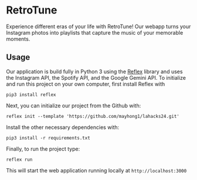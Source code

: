 # RetroTune
Experience different eras of your life with RetroTune! Our webapp turns your Instagram photos into playlists that capture the music of your memorable moments.

## Usage
Our application is build fully in Python 3 using the [Reflex](https://reflex.dev/) library and uses the Instagram API, the Spotify API, and the Google Gemini API.
To initialize and run this project on your own computer, first install Reflex with 
```
pip3 install reflex
```
Next, you can initialize our project from the Github with:
```
reflex init --template 'https://github.com/mayhong1/lahacks24.git'
```
Install the other necessary dependencies with:
```
pip3 install -r requirements.txt
```
Finally, to run the project type:
```
reflex run
```
This will start the web application running locally at `http://localhost:3000`
